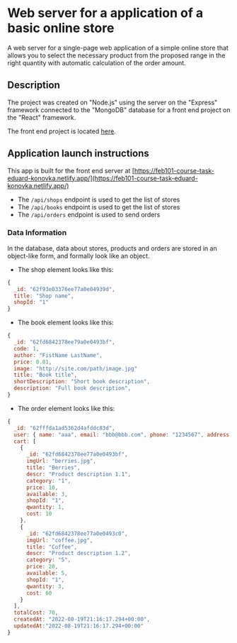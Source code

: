 # Web server for a application of a basic online store

A web server for a single-page web application of a simple online store that
allows you to select the necessary product from the proposed range in the right
quantity with automatic calculation of the order amount.

## Description

The project was created on "Node.js" using the server on the "Express" framework
connected to the "MongoDB" database for a front end project on the "React"
framework.

The front end project is located
[here](https://github.com/Eduard-Konovka/feb101-course-task/).

## Application launch instructions

This app is built for the front end server at
[https://feb101-course-task-eduard-konovka.netlify.app/](https://feb101-course-task-eduard-konovka.netlify.app/)

- The `/api/shops` endpoint is used to get the list of stores
- The `/api/books` endpoint is used to get the list of stores
- The `/api/orders` endpoint is used to send orders

### Data Information

In the database, data about stores, products and orders are stored in an
object-like form, and formally look like an object.

- The shop element looks like this:

```js
{
  _id: "62f93e03376ee77a0e04939d",
  title: "Shop name",
  shopId: "1"
}
```

- The book element looks like this:

```js
{
  _id: "62fd6842378ee79a0e0493bf",
  code: 1,
  author: "FistName LastName",
  price: 0.01,
  image: "http://site.com/path/image.jpg"
  title: "Book title",
  shortDescription: "Short book description",
  description: "Full book description",
}
```

- The order element looks like this:

```js
{
  _id: "62fffda1ad5362d4afddc83d",
  user: { name: "aaa", email: "bbb@bbb.com", phone: "1234567", address: "ccc" },
  cart: [
    {
      _id: "62fd6842378ee77a0e0493bf",
      imgUrl: "berries.jpg",
      title: "Berries",
      descr: "Product description 1.1",
      category: "1",
      price: 10,
      available: 3,
      shopId: "1",
      qwantity: 1,
      cost: 10
    },
    {
      _id: "62fd6842378ee77a0e0493c0",
      imgUrl: "coffee.jpg",
      title: "Coffee",
      descr: "Product description 1.2",
      category: "5",
      price: 20,
      available: 5,
      shopId: "1",
      qwantity: 3,
      cost: 60
    }
  ],
  totalCost: 70,
  createdAt: "2022-08-19T21:16:17.294+00:00",
  updatedAt:"2022-08-19T21:16:17.294+00:00"
}
```
